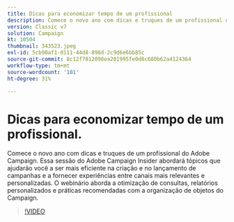 ```yaml
---
title: Dicas para economizar tempo de um profissional
description: Comece o novo ano com dicas e truques de um profissional do Adobe Campaign. Essa sessão do Adobe Campaign Insider abordará tópicos que ajudarão você a ser mais eficiente... (as descrições devem ter entre 60 e 160 caracteres)
version: Classic v7
solution: Campaign
kt: 10504
thumbnail: 343523.jpeg
exl-id: 5cb90af1-0111-44d8-898d-2c9d6e6bb85c
source-git-commit: 8c12f7012098ea201995fe0d8c680b62a4124364
workflow-type: tm+mt
source-wordcount: '101'
ht-degree: 31%

---
```


# Dicas para economizar tempo de um profissional.

Comece o novo ano com dicas e truques de um profissional do Adobe Campaign. Essa sessão do Adobe Campaign Insider abordará tópicos que ajudarão você a ser mais eficiente na criação e no lançamento de campanhas e a fornecer experiências entre canais mais relevantes e personalizadas. O webinário aborda a otimização de consultas, relatórios personalizados e práticas recomendadas com a organização de objetos do Campaign.

>[!VIDEO](https://video.tv.adobe.com/v/343523/?quality=12&learn=on)
